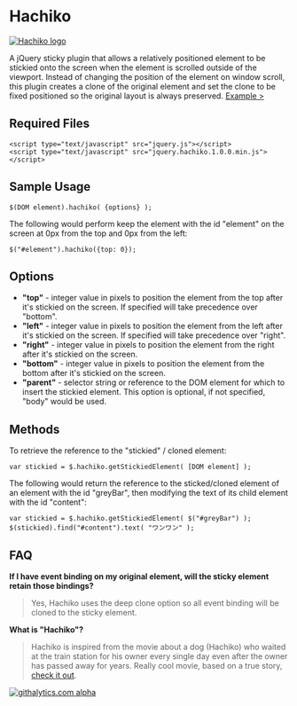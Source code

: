 Hachiko
=======

[![Hachiko logo](http://www.paulyuan.ca/hachiko/example/logo_hachiko.gif)](http://paulyuan.ca/hachiko/example)

A jQuery sticky plugin that allows a relatively positioned element to be stickied onto the screen when the element is scrolled outside of the viewport. Instead of changing the position of the element on window scroll, this plugin creates a clone of the original element and set the clone to be fixed positioned so the original layout is always preserved. [Example >](http://paulyuan.ca/hachiko/example) 


## Required Files
	<script type="text/javascript" src="jquery.js"></script>
	<script type="text/javascript" src="jquery.hachiko.1.0.0.min.js"></script>


## Sample Usage
	
    $(DOM element).hachiko( {options} );

The following would perform keep the element with the id "element" on the screen at 0px from the top and 0px from the left:

	$("#element").hachiko({top: 0});


## Options
* **"top"** - integer value in pixels to position the element from the top after it's stickied on the screen. If specified will take precedence over "bottom".
* **"left"** - integer value in pixels to position the element from the left after it's stickied on the screen. If specified will take precedence over "right".
* **"right"** - integer value in pixels to position the element from the right after it's stickied on the screen.
* **"bottom"** - integer value in pixels to position the element from the bottom after it's stickied on the screen.
* **"parent"** - selector string or reference to the DOM element for which to insert the stickied element. This option is optional, if not specified, "body" would be used. 


## Methods

To retrieve the reference to the "stickied" / cloned element:
	
	var stickied = $.hachiko.getStickiedElement( [DOM element] );
	
The following would return the reference to the sticked/cloned element of an element with the id "greyBar", then modifying the text of its child element with the id "content":

	var stickied = $.hachiko.getStickiedElement( $("#greyBar") );
	$(stickied).find("#content").text( "ワンワン" );  


## FAQ
**If I have event binding on my original element, will the sticky element retain those bindings?**
> Yes, Hachiko uses the deep clone option so all event binding will be cloned to the sticky element.

**What is "Hachiko"?**
> Hachiko is inspired from the movie about a dog (Hachiko) who waited at the train station for his owner every single day even after the owner has passed away for years. Really cool movie, based on a true story, [check it out](http://en.wikipedia.org/wiki/Hachi:_A_Dog's_Tale).


[![githalytics.com alpha](https://cruel-carlota.pagodabox.com/5b72dbc7960186250cff181ba2cad0ac "githalytics.com")](http://githalytics.com/pyuan/hachiko)

